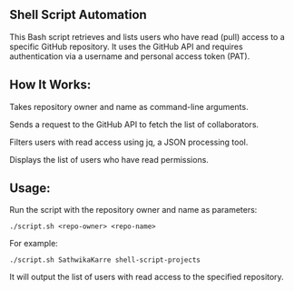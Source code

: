 ## Shell Script Automation

This Bash script retrieves and lists users who have read (pull) access to a specific GitHub repository. It uses the GitHub API and requires authentication via a username and personal access token (PAT).

## How It Works:

Takes repository owner and name as command-line arguments.

Sends a request to the GitHub API to fetch the list of collaborators.

Filters users with read access using jq, a JSON processing tool.

Displays the list of users who have read permissions.

## Usage:

Run the script with the repository owner and name as parameters:

    ./script.sh <repo-owner> <repo-name>

For example:

    ./script.sh SathwikaKarre shell-script-projects
    
It will output the list of users with read access to the specified repository.








